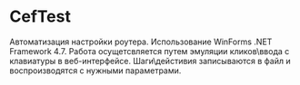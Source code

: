 # CefTest
Автоматизация настройки роутера.
Использование WinForms .NET Framework 4.7.
Работа осущетсвляется путем эмуляции кликов\ввода с клавиатуры в веб-интерфейсе.
Шаги\дейстивия записываются в файл и воспроизводятся с нужными параметрами.
